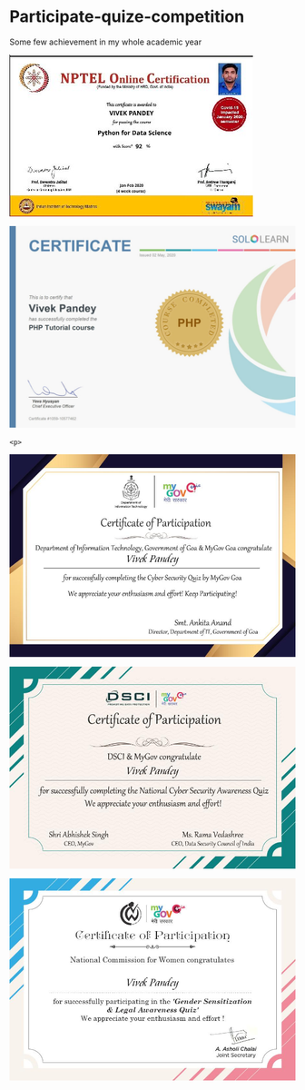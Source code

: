 # Participate-quize-competition
Some few achievement in my whole academic year

<p>
  <img src="https://github.com/vivekpandeyait/Participate-quize-competition/blob/main/Python-for-Data-Science.jpg"/>
      
  </p>
<p><img src="https://github.com/vivekpandeyait/Participate-quize-competition/blob/main/PHP_certificate-1536x1084.jpg"/></p>
  

    <p>
  <img src="https://github.com/vivekpandeyait/Participate-quize-competition/blob/main/certificate%20(3).jpg"/>
  </p>
   <p>
  <img src="https://github.com/vivekpandeyait/Participate-quize-competition/blob/main/certificate%20(4).jpg"/>
  </p>
 <p>
  <img src="https://github.com/vivekpandeyait/Participate-quize-competition/blob/main/certificate%20(5).jpg"/>
  </p>
